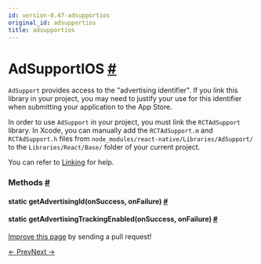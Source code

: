 ```yaml
---
id: version-0.47-adsupportios
original_id: adsupportios
title: adsupportios
---
```

<a id="content"></a><h1><a class="anchor" name="adsupportios"></a>AdSupportIOS <a class="hash-link" href="docs/adsupportios.html#adsupportios">#</a></h1><div><div><p><code>AdSupport</code> provides access to the "advertising identifier". If you link this library
in your project, you may need to justify your use for this identifier when submitting
your application to the App Store.</p><p>In order to use <code>AdSupport</code> in your project, you must link the <code>RCTAdSupport</code> library.
In Xcode, you can manually add the <code>RCTAdSupport.m</code> and <code>RCTAdSupport.h</code> files from
<code>node_modules/react-native/Libraries/AdSupport/</code> to the <code>Libraries/React/Base/</code> folder
of your current project.</p><p>You can refer to <a href="docs/linking-libraries-ios.html" target="_blank">Linking</a> for help.</p></div><span><h3><a class="anchor" name="methods"></a>Methods <a class="hash-link" href="docs/adsupportios.html#methods">#</a></h3><div class="props"><div class="prop"><h4 class="methodTitle"><a class="anchor" name="getadvertisingid"></a><span class="methodType">static </span>getAdvertisingId<span class="methodType">(onSuccess, onFailure)</span> <a class="hash-link" href="docs/adsupportios.html#getadvertisingid">#</a></h4></div><div class="prop"><h4 class="methodTitle"><a class="anchor" name="getadvertisingtrackingenabled"></a><span class="methodType">static </span>getAdvertisingTrackingEnabled<span class="methodType">(onSuccess, onFailure)</span> <a class="hash-link" href="docs/adsupportios.html#getadvertisingtrackingenabled">#</a></h4></div></div></span></div><p class="edit-page-block"><a target="_blank" href="https://github.com/facebook/react-native/blob/master/Libraries/AdSupport/AdSupportIOS.js">Improve this page</a> by sending a pull request!</p><div class="docs-prevnext"><a class="docs-prev" href="docs/actionsheetios.html#content">← Prev</a><a class="docs-next" href="docs/alert.html#content">Next →</a></div>